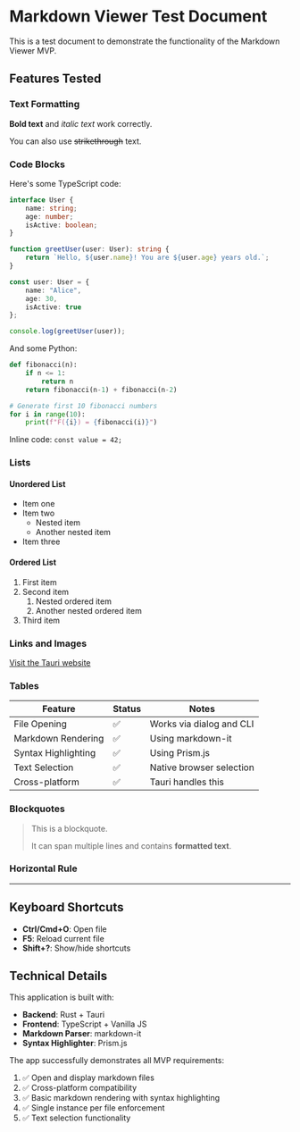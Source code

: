 # Markdown Viewer Test Document

This is a test document to demonstrate the functionality of the Markdown Viewer MVP.

## Features Tested

### Text Formatting

**Bold text** and *italic text* work correctly.

You can also use ~~strikethrough~~ text.

### Code Blocks

Here's some TypeScript code:

```typescript
interface User {
    name: string;
    age: number;
    isActive: boolean;
}

function greetUser(user: User): string {
    return `Hello, ${user.name}! You are ${user.age} years old.`;
}

const user: User = {
    name: "Alice",
    age: 30,
    isActive: true
};

console.log(greetUser(user));
```

And some Python:

```python
def fibonacci(n):
    if n <= 1:
        return n
    return fibonacci(n-1) + fibonacci(n-2)

# Generate first 10 fibonacci numbers
for i in range(10):
    print(f"F({i}) = {fibonacci(i)}")
```

Inline code: `const value = 42;`

### Lists

#### Unordered List
- Item one
- Item two
  - Nested item
  - Another nested item
- Item three

#### Ordered List
1. First item
2. Second item
   1. Nested ordered item
   2. Another nested ordered item
3. Third item

### Links and Images

[Visit the Tauri website](https://tauri.app)

### Tables

| Feature | Status | Notes |
|---------|--------|-------|
| File Opening | ✅ | Works via dialog and CLI |
| Markdown Rendering | ✅ | Using markdown-it |
| Syntax Highlighting | ✅ | Using Prism.js |
| Text Selection | ✅ | Native browser selection |
| Cross-platform | ✅ | Tauri handles this |

### Blockquotes

> This is a blockquote.
> 
> It can span multiple lines and contains **formatted text**.

### Horizontal Rule

---

## Keyboard Shortcuts

- **Ctrl/Cmd+O**: Open file
- **F5**: Reload current file  
- **Shift+?**: Show/hide shortcuts

## Technical Details

This application is built with:
- **Backend**: Rust + Tauri
- **Frontend**: TypeScript + Vanilla JS
- **Markdown Parser**: markdown-it
- **Syntax Highlighter**: Prism.js

The app successfully demonstrates all MVP requirements:
1. ✅ Open and display markdown files
2. ✅ Cross-platform compatibility 
3. ✅ Basic markdown rendering with syntax highlighting
4. ✅ Single instance per file enforcement
5. ✅ Text selection functionality